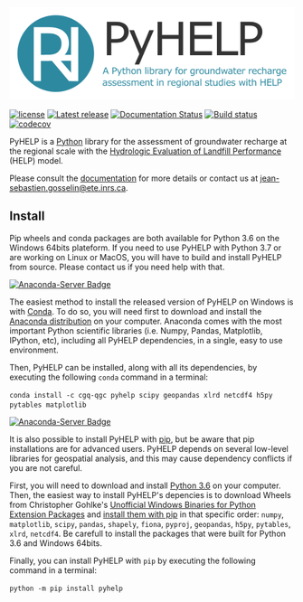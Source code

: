 ![PyHELP](./images/pyhelp_banner.png)

[![license](https://img.shields.io/pypi/l/pyhelp.svg)](./LICENSE)
[![Latest release](https://img.shields.io/github/release/cgq-qgc/pyhelp.svg)](https://github.com/cgq-qgc/pyhelp/releases)
[![Documentation Status](https://readthedocs.org/projects/pyhelp/badge/?version=latest)](http://pyhelp.readthedocs.io)
[![Build status](https://ci.appveyor.com/api/projects/status/ns6s8x0hkd31ffb3/branch/master?svg=true)](https://ci.appveyor.com/project/jnsebgosselin/pyhelp-rd625/branch/master)
[![codecov](https://codecov.io/gh/cgq-qgc/pyhelp/branch/master/graph/badge.svg)](https://codecov.io/gh/cgq-qgc/pyhelp)


PyHELP is a [Python](https://www.python.org/) library for the assessment of groundwater recharge at the regional scale with the [Hydrologic Evaluation of Landfill Performance](https://www.epa.gov/land-research/hydrologic-evaluation-landfill-performance-help-model) (HELP) model.

Please consult the [documentation](http://pyhelp.readthedocs.io) for more details or contact us at [jean-sebastien.gosselin@ete.inrs.ca](mailto:jean-sebastien.gosselin@ete.inrs.ca).

## Install

Pip wheels and conda packages are both available for Python 3.6 on the Windows 64bits plateform. If you need to use PyHELP with Python 3.7 or are working on Linux or MacOS, you will have to build and install PyHELP from source. Please contact us if you need help with that.

[![Anaconda-Server Badge](https://anaconda.org/cgq-qgc/pyhelp/badges/installer/conda.svg)](https://anaconda.org/cgq-qgc/pyhelp)

The easiest method to install the released version of PyHELP on Windows is with [Conda](https://conda.io/docs/index.html). To do so, you will need first to download and install the [Anaconda distribution](https://www.anaconda.com/distribution/) on your computer. Anaconda comes with the most important Python scientific libraries (i.e. Numpy, Pandas, Matplotlib, IPython, etc), including all PyHELP dependencies, in a single, easy to use environment.

Then, PyHELP can be installed, along with all its dependencies, by executing the following `conda` command in a terminal:

`conda install -c cgq-qgc pyhelp scipy geopandas xlrd netcdf4 h5py pytables matplotlib`

[![Anaconda-Server Badge](https://anaconda.org/cgq-qgc/pyhelp/badges/installer/pypi.svg)](https://pypi.org/project/pyhelp/)

It is also possible to install PyHELP with [pip](https://pypi.org/project/pip/), but be aware that pip installations are for advanced users. PyHELP depends on several low-level libraries for geospatial analysis, and this may cause dependency conflicts if you are not careful.

First, you will need to download and install [Python 3.6](https://www.python.org/downloads/release/python-367/) on your computer. Then, the easiest way to install PyHELP's depencies is to download Wheels from Christopher Gohlke's [Unofficial Windows Binaries for Python Extension Packages](https://www.lfd.uci.edu/~gohlke/pythonlibs/) and [install them with pip](https://pip.pypa.io/en/stable/user_guide/#installing-from-wheels) in that specific order:  `numpy`, `matplotlib`, `scipy`, `pandas`, `shapely`, `fiona`, `pyproj`, `geopandas`, `h5py`, `pytables`, `xlrd`, `netcdf4`. Be carefull to install the packages that were built for Python 3.6 and Windows 64bits.

Finally, you can install PyHELP with `pip` by executing the following command in a terminal:

`python -m pip install pyhelp`







